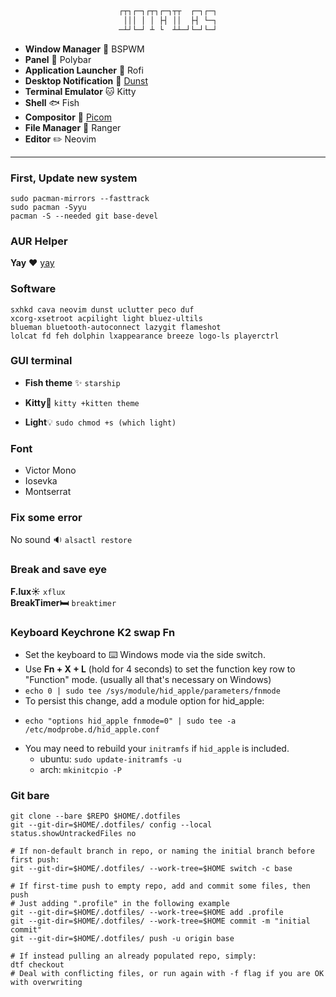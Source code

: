 <div align="center">

```css

┌┬┐┌─┐┌┬┐┌─┐┬┬  ┌─┐┌─┐
 │││ │ │ ├┤ ││  ├┤ └─┐
─┴┘└─┘ ┴ └  ┴┴─┘└─┘└─┘

```

</div>

- **Window Manager** :bento: BSPWM
- **Panel** :blossom: Polybar
- **Application Launcher** :rocket: Rofi
- **Desktop Notification** :herb: [Dunst](https://github.com/dunst-project/dunst)
- **Terminal Emulator** :cat: Kitty
- **Shell** 🐟 Fish
- **Compositor** :shaved_ice: [Picom](https://github.com/yshui/picom)
- **File Manager** :flower_playing_cards: Ranger
- **Editor** :pencil2: Neovim

---

### First, Update new system

```
sudo pacman-mirrors --fasttrack
sudo pacman -Syyu
pacman -S --needed git base-devel
```

### AUR Helper

**Yay** :heart: [yay](https://github.com/Jguer/yay)

### Software

```
sxhkd cava neovim dunst uclutter peco duf
xcorg-xsetroot acpilight light bluez-ultils
blueman bluetooth-autoconnect lazygit flameshot
lolcat fd feh dolphin lxappearance breeze logo-ls playerctrl
```

### GUI terminal

- **Fish theme** :sparkles: `starship`
- **Kitty**:seedling: `kitty +kitten theme`

- **Light**:bulb: `sudo chmod +s (which light)`

### Font

- Victor Mono
- Iosevka
- Montserrat

### Fix some error

No sound :sound: `alsactl restore`

### Break and save eye

**F.lux:sunny:** `xflux`  
**BreakTimer:bed:** `breaktimer`

### Keyboard Keychrone K2 swap Fn

- Set the keyboard to :keyboard: Windows mode via the side switch.
- Use **Fn + X + L** (hold for 4 seconds) to set the function key row to "Function" mode. (usually all that's necessary on Windows)
- `echo 0 | sudo tee /sys/module/hid_apple/parameters/fnmode`
- To persist this change, add a module option for hid_apple:
- ```
  echo "options hid_apple fnmode=0" | sudo tee -a /etc/modprobe.d/hid_apple.conf
  ```
- You may need to rebuild your `initramfs` if `hid_apple` is included.
  - ubuntu: `sudo update-initramfs -u`
  - arch: `mkinitcpio -P`

### Git bare

```
git clone --bare $REPO $HOME/.dotfiles
git --git-dir=$HOME/.dotfiles/ config --local status.showUntrackedFiles no

# If non-default branch in repo, or naming the initial branch before first push:
git --git-dir=$HOME/.dotfiles/ --work-tree=$HOME switch -c base

# If first-time push to empty repo, add and commit some files, then push
# Just adding ".profile" in the following example
git --git-dir=$HOME/.dotfiles/ --work-tree=$HOME add .profile
git --git-dir=$HOME/.dotfiles/ --work-tree=$HOME commit -m "initial commit"
git --git-dir=$HOME/.dotfiles/ push -u origin base

# If instead pulling an already populated repo, simply:
dtf checkout
# Deal with conflicting files, or run again with -f flag if you are OK with overwriting
```
